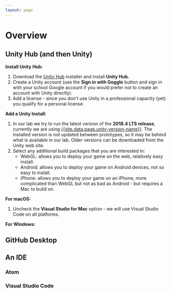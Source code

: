 ```yaml
---
layout: page
---
```


# Overview

<!-- img class="overview-image" src="" -->

## Unity Hub (and then Unity)

**Install Unity Hub:**
1. Download the [Unity Hub][unity-hub] installer and install **Unity Hub.**
1. Create a Unity account (use the **Sign in with Goggle** button and sign in with your school Google account if you would prefer not to create an account with Unity directly).
1. Add a license - since you don't use Unity in a professional capacity (yet) you qualify for a personal license.

**Add a Unity Install:**
1. In our lab we try to run the latest version of the **2018.4 LTS release**, currently we are using [{{site.data.page.unity-version-name}}][unity-version-url]. The installed version is not updated between prototypes, so it may be behind what is available in our lab. Older versions can be downloaded from the Unity web site.
1. Select any additional build packages that you are interested in:
   - WebGL: allows you to deploy your game on the web, relatively easy install.
   - Android: allows you to deploy your game on Android devices, not so easy to install.
   - iPhone: allows you to deploy your game on an iPhone, more complicated than WebGL but not as bad as Android - but requires a Mac to build on.

**For macOS:**
1. Uncheck the **Visual Studio for Mac** option - we will use Visual Studio Code on all platforms.

**For Windows:**

[unity-hub]: <https://public-cdn.cloud.unity3d.com/hub/prod/UnityHubSetup.dmg>
[unity-version-url]: <{{site.data.page.unity-version-url}}>

## GitHub Desktop

## An IDE

### Atom

### Visual Studio Code

<!-- Pull in repostitory-scope variables from _data/page.yml -->
